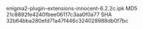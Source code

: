enigma2-plugin-extensions-innocent-6.2.2c.ipk
MD5 21c8892fe4240fbee06117c3aa0f0a77
SHA 32b64bba280efd71a47f446c324028988db0f7bc

